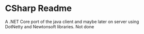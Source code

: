 # CSharp Readme

A .NET Core port of the java client and maybe later on server using DotNetty and Newtonsoft libraries.
Not done
